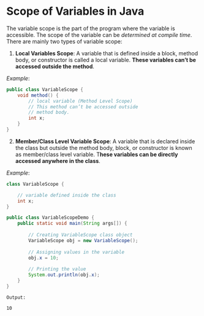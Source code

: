 # Scope of Variables in Java
 
The variable scope is the part of the program where the variable is accessible. The scope of the variable can be *determined at compile time*. There are mainly two types of variable scope:

1) **Local Variables Scope**: A variable that is defined inside a block, method body, or constructor is called a local variable. **These variables can’t be accessed outside the method**. 

*Example*:

```Java
public class VariableScope {
	void method() {
		// local variable (Method Level Scope)
		// This method can’t be accessed outside
		// method body.
		int x;
	}
}
```

2) **Member/Class Level Variable Scope**: A variable that is declared inside the class but outside the method body, block, or constructor is known as member/class level variable. T**hese variables can be directly accessed anywhere in the class**.

*Example*:

```Java
class VariableScope {

	// variable defined inside the class
	int x;
}

public class VariableScopeDemo {
	public static void main(String args[]) {
	
		// Creating VariableScope class object
		VariableScope obj = new VariableScope();
		
		// Assigning values in the variable
		obj.x = 10;
		
		// Printing the value
		System.out.println(obj.x);
	}
}
```

    Output:

    10